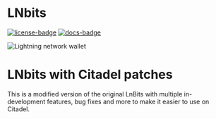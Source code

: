 LNbits
======

[![license-badge]](LICENSE)
[![docs-badge]][docs]


![Lightning network wallet](https://i.imgur.com/EHvK6Lq.png)

# LNbits with Citadel patches

This is a modified version of the original LnBits with multiple in-development features, bug fixes and more to make it easier to use on Citadel.

[docs]: https://lnbits.org/
[docs-badge]: https://img.shields.io/badge/docs-lnbits.org-673ab7.svg
[github-mypy]: https://github.com/runcitadel/lnbits-legend/actions?query=workflow%3Amypy
[github-mypy-badge]: https://github.com/runcitadel/lnbits-legend/workflows/mypy/badge.svg
[github-tests]: https://github.com/runcitadel/lnbits-legend/actions?query=workflow%3Atests
[github-tests-badge]: https://github.com/runcitadel/lnbits-legend/workflows/tests/badge.svg
[codecov]: https://codecov.io/gh/lnbits/lnbits
[codecov-badge]: https://codecov.io/gh/lnbits/lnbits/branch/master/graph/badge.svg
[license-badge]: https://img.shields.io/badge/license-MIT-blue.svg
